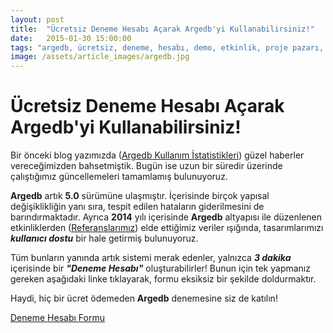 ```yaml
---
layout: post
title:  "Ücretsiz Deneme Hesabı Açarak Argedb'yi Kullanabilirsiniz!"
date:   2015-01-30 15:00:00
tags: "argedb, ücretsiz, deneme, hesabı, demo, etkinlik, proje pazarı, bilimsel, yönetim, otomasyon"
image: /assets/article_images/argedb.jpg
---
```


# Ücretsiz Deneme Hesabı Açarak Argedb'yi Kullanabilirsiniz!


Bir önceki blog yazımızda ([Argedb Kullanım İstatistikleri](2015/01/25/argedb-kullanim-istatistikleri.html)) güzel haberler vereceğimizden bahsetmiştik. Bugün ise uzun bir süredir üzerinde çalıştığımız güncellemeleri tamamlamış bulunuyoruz. 

**Argedb** artık **5.0** sürümüne ulaşmıştır. İçerisinde birçok yapısal değişiklikliğin yanı sıra, tespit edilen hataların giderilmesini de barındırmaktadır. Ayrıca **2014** yılı içerisinde **Argedb** altyapısı ile düzenlenen etkinliklerden ([Referanslarımız](http://argedb.com/#references)) elde ettiğimiz veriler ışığında, tasarımlarımızı ***kullanıcı dostu*** bir hale getirmiş bulunuyoruz.

Tüm bunların yanında artık sistemi merak edenler, yalnızca ***3 dakika*** içerisinde bir ***"Deneme Hesabı"*** oluşturabilirler! Bunun için tek yapmanız gereken aşağıdaki linke tıklayarak, formu eksiksiz bir şekilde doldurmaktır. 

Haydi, hiç bir ücret ödemeden **Argedb** denemesine siz de katılın!

[Deneme Hesabı Formu](http://argedb.com/free/create)